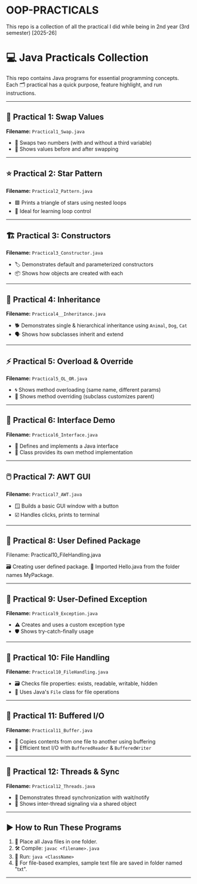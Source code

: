 # OOP-PRACTICALS
This repo is a collection of all the practical I did while being in 2nd year (3rd semester) [2025-26]

# 💻 Java Practicals Collection

This repo contains Java programs for essential programming concepts. Each 🗂️ practical has a quick purpose, feature highlight, and run instructions.

---

## 🚦 Practical 1: Swap Values
**Filename:** `Practical1_Swap.java`

- 🔄 Swaps two numbers (with and without a third variable)
- 🧮 Shows values before and after swapping

---

## ⭐ Practical 2: Star Pattern
**Filename:** `Practical2_Pattern.java`

- 🟩 Prints a triangle of stars using nested loops
- 🤗 Ideal for learning loop control

---

## 🏗️ Practical 3: Constructors
**Filename:** `Practical3_Constructor.java`

- 🏷️ Demonstrates default and parameterized constructors
- 📦 Shows how objects are created with each

---

## 🧬 Practical 4: Inheritance
**Filename:** `Practical4__Inheritance.java`

- 🐕 Demonstrates single & hierarchical inheritance using `Animal`, `Dog`, `Cat`
- 🗣️ Shows how subclasses inherit and extend

---

## ⚡ Practical 5: Overload & Override
**Filename:** `Practical5_OL_OR.java`

- 🌀 Shows method overloading (same name, different params)
- 🐶 Shows method overriding (subclass customizes parent)

---

## 📑 Practical 6: Interface Demo
**Filename:** `Practical6_Interface.java`

- 🧩 Defines and implements a Java interface
- 👾 Class provides its own method implementation

---

## 🖱️ Practical 7: AWT GUI
**Filename:** `Practical7_AWT.java`

- 🪟 Builds a basic GUI window with a button
- ☑️ Handles clicks, prints to terminal

---

## 📂 Practical 8: User Defined Package
Filename: Practical10_FileHandling.java

🗃️ Creating  user defined package.
📝 Imported Hello.java from the folder names MyPackage.

---

## 🛑 Practical 9: User-Defined Exception
**Filename:** `Practical9_Exception.java`

- ⚠️ Creates and uses a custom exception type
- 🛡️ Shows try-catch-finally usage

---

## 📂 Practical 10: File Handling
**Filename:** `Practical10_FileHandling.java`

- 🗃️ Checks file properties: exists, readable, writable, hidden
- 📝 Uses Java's `File` class for file operations

---

## 📄 Practical 11: Buffered I/O
**Filename:** `Practical11_Buffer.java`

- 🚚 Copies contents from one file to another using buffering
- 💨 Efficient text I/O with `BufferedReader` & `BufferedWriter`

---

## 🧵 Practical 12: Threads & Sync
**Filename:** `Practical12_Threads.java`

- 🔔 Demonstrates thread synchronization with wait/notify
- 🤝 Shows inter-thread signaling via a shared object

---

## ▶️ How to Run These Programs

1. 💾 Place all Java files in one folder.
2. 🛠️ Compile:  `javac <filename>.java`
3. 🚀 Run:      `java <ClassName>`
4. 📃 For file-based examples, sample text file are saved in folder named "txt".

---
